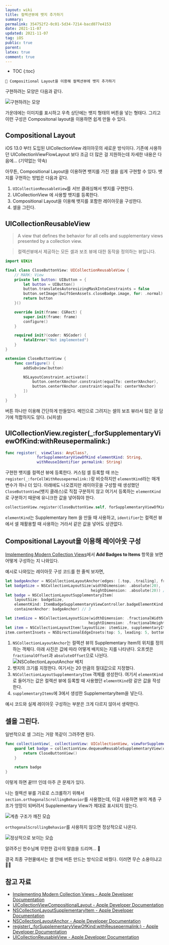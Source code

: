 ```yaml
---
layout: wiki
title: 컬렉션뷰에 뱃지 추가하기
summary: 
permalink: 354752f2-0c01-5d34-7214-bacd077e4153
date: 2021-11-07
updated: 2021-11-07
tag: iOS 
public: true
parent: 
latex: true
comment: true
---
```


* TOC
{:toc}

```
🎯 Compositional Layout을 이용해 컬렉션뷰에 뱃지 추가하기
```

구현하려는 모양은 다음과 같다.

![구현하려는 모양](/resource/default/1721f57a-3e45-4880-9807-dcacafb9c24a)

가운데에는 이미지를 표시하고 우측 상단에는 뱃지 형태의 버튼을 넣는 형태다. 그리고 이런 구성은 Compositonal layout을 이용하면 쉽게 만들 수 있다.

## Compositional Layout

iOS 13.0 부터 도입된 UICollectionView 레이아웃의 새로운 방식이다. 기존에 사용하던 UICollectionViewFlowLayout 보다 조금 더 많은 걸 지원하는데 자세한 내용은 다음에... (기약없는 약속)

아무튼, Compositional Layout을 이용하면 뱃지를 가진 셀을 쉽게 구현할 수 있다. 뱃지를 구현하는 방법은 다음과 같다.

1. `UICollectionReusableView`를 서브 클래싱해서 뱃지를 구현한다.
2. UICollectionView 에 사용할 뱃지를 등록한다.
3. Compositional Layout을 이용해 뱃지를 포함한 레이아웃을 구성한다.
4. 셀을 그린다. 

## UICollectionReusableView

> A view that defines the behavior for all cells and supplementary views presented by a collection view.

> 컬렉션뷰에서 제공하는 모든 셀과 보조 뷰에 대한 동작을 정의하는 뷰입니다.

```swift
import UIKit

final class CloseButtonView: UICollectionReusableView {
    // MARK: View
    private let button: UIButton = {
        let button = UIButton()
        button.translatesAutoresizingMaskIntoConstraints = false
        button.setImage(SwiftGenAssets.closeBadge.image, for: .normal)
        return button
    }()

    override init(frame: CGRect) {
        super.init(frame: frame)
        configure()
    }

    required init?(coder: NSCoder) {
        fatalError("Not implemented")
    }
}

extension CloseButtonView {
    func configure() {
        addSubview(button)

        NSLayoutConstraint.activate([
            button.centerXAnchor.constraint(equalTo: centerXAnchor),
            button.centerYAnchor.constraint(equalTo: centerYAnchor)
        ])
    }
}
```

버튼 하나만 이용해 간단하게 만들었다. 메인으로 그려지는 셀의 보조 뷰라서 많은 걸 담기에 적합하지도 않다. (뇌피셜)

## UICollectionView.register(_:forSupplementaryViewOfKind:withReusepermalink:)

```swift
func register(_ viewClass: AnyClass?,
              forSupplementaryViewOfKind elementKind: String, 
              withReuseIdentifier permalink: String)
```

구현한 뱃지를 컬렉션 뷰에 등록한다. 커스텀 셀 등록할 때 쓰는 `register(_:forCellWithReusepermalink:)`랑 비슷하지만 `elementKind`라는 매개변수가 하나 더 있다. 아래에도 나오겠지만 레이아웃을 구성할 때 생성했던 `CloseButtonView`(뱃지 클래스)로 직접 구분하지 않고 여기서 등록하는 `elementKind`로 구분하기 때문에 유니크한 값을 넣어줘야 한다. 

```swift
collectionView.register(CloseButtonView.self, forSupplementaryViewOfKind: "close-badge", withReusepermalink: "close-badge")
```

`elementKind`는 Supplementary Item 을 만들 때 사용하고, `identifier`는 컬렉션 뷰에서 셀 재활용할 때 사용하는 거라서 같은 값을 넣어도 상관없다.

## Compositional Layout을 이용해 레이아웃 구성

[Implementing Modern Collection Views](https://developer.apple.com/documentation/uikit/views_and_controls/collection_views/implementing_modern_collection_views)에서 **Add Badges to Items** 항목을 보면 어떻게 구성하는 지 나와있다. 

예시로 나와있는 레이아웃 구성 코드를 한 줄씩 보자면,

```swift
let badgeAnchor = NSCollectionLayoutAnchor(edges: [.top, .trailing], fractionalOffset: CGPoint(x: 0.3, y: -0.3)) // 1
let badgeSize = NSCollectionLayoutSize(widthDimension: .absolute(20),
                                      heightDimension: .absolute(20)) // 2
let badge = NSCollectionLayoutSupplementaryItem(
    layoutSize: badgeSize,
    elementKind: ItemBadgeSupplementaryViewController.badgeElementKind,
    containerAnchor: badgeAnchor) // 3

let itemSize = NSCollectionLayoutSize(widthDimension: .fractionalWidth(0.25),
                                     heightDimension: .fractionalHeight(1.0))
let item = NSCollectionLayoutItem(layoutSize: itemSize, supplementaryItems: [badge]) // 4
item.contentInsets = NSDirectionalEdgeInsets(top: 5, leading: 5, bottom: 5, trailing: 5)
```

1. `NSCollectionLayoutAnchor`는 컬렉션 뷰의 Supplementary Item의 위치를 정의하는 객체다. 아래 사진은 값에 따라 어떻게 배치되는 지를 나타낸다. 오프셋은 `fractionalOffset`과 `absoluteOffset`으로 나뉜다.  
    ![NSCollectionLayoutAnchor 배치](/resource/default/b73ab63d-5efc-4feb-a086-42b76b100ee5)
2. 뱃지의 크기를 지정한다. 여기서는 20 만큼의 절대값으로 지정했다. 
3. `NSCollectionLayoutSupplementaryItem` 객체를 생성한다. 여기서 `elementKind`로 들어가는 값은 컬렉션 뷰에 등록할 때 사용했던 `elementKind`랑 같은 값을 작성한다.
4. `supplementaryItems`에 3에서 생성한 SupplementaryItem을 넣는다.

예시 코드와 실제 레이아웃 구성하는 부분은 크게 다르지 않아서 생략한다. 

## 셀을 그린다.

일반적으로 셀 그리는 거랑 똑같이 그려주면 된다.

```swift
func collectionView(_ collectionView: UICollectionView, viewForSupplementaryElementOfKind kind: String, at indexPath: IndexPath) -> UICollectionReusableView {
    guard let badge = collectionView.dequeueReusableSupplementaryView(ofKind: CloseButtonView.reuseIdentifier, withReusepermalink: CloseButtonView.reuseIdentifier, for: indexPath) as? CloseButtonView else {
        return CloseButtonView()
    }

    return badge
}
```

이렇게 하면 끝!!!! 인데 아주 큰 문제가 있다.

나는 컬렉션 뷰를 가로로 스크롤하기 위해서 `section.orthogonalScrollingBehavior`를 사용했는데, 이걸 사용하면 뷰의 계층 구조가 엉망이 되버려서 Supplementary View가 제대로 표시되지 않는다. 

![계층 구조가 깨진 모습](/resource/default/2f6a5c4e-4996-4cb4-be28-241c1a4321ae)

`orthogonalScrollingBehavior`를 사용하지 않으면 정상적으로 나온다.

![정상적으로 보이는 모습](/resource/default/4e812870-0e8b-4d43-90c2-de24a6827b28)

알려주신 현수님께 무한한 감사의 말씀을 드리며... 🙏 

결국 최종 구현물에서는 셀 안에 버튼 만드는 방식으로 바꿨다. 이러면 무슨 소용이냐고 🤦‍♂️

## 참고 자료

- [Implementing Modern Collection Views - Apple Developer Documentation](https://developer.apple.com/documentation/uikit/views_and_controls/collection_views/implementing_modern_collection_views)
- [UICollectionViewCompositionalLayout - Apple Developer Documentation](https://developer.apple.com/documentation/uikit/uicollectionviewcompositionallayout)
- [NSCollectionLayoutSupplementaryItem - Apple Developer Documentation](https://developer.apple.com/documentation/uikit/nscollectionlayoutsupplementaryitem)
- [NSCollectionLayoutAnchor - Apple Developer Documentation](https://developer.apple.com/documentation/uikit/nscollectionlayoutanchor)
- [register(_:forSupplementaryViewOfKind:withReusepermalink:) - Apple Developer Documentation](https://developer.apple.com/documentation/uikit/uicollectionview/1618103-register)
- [UICollectionReusableView - Apple Developer Documentation](https://developer.apple.com/documentation/uikit/uicollectionreusableview)
